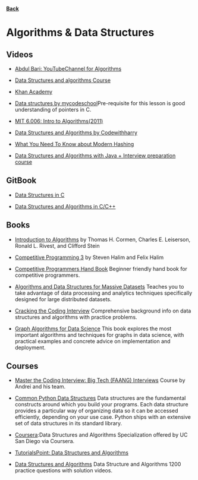 **[Back](/README.md/)**

# Algorithms & Data Structures

## Videos

- [Abdul Bari: YouTubeChannel for Algorithms](https://www.youtube.com/watch?v=0IAPZzGSbME&list=PLDN4rrl48XKpZkf03iYFl-O29szjTrs_O&index=2&t=0s)

- [Data Structures and algorithms Course](https://www.youtube.com/playlist?list=PLmGElG-9wxc9Us6IK6Qy-KHlG_F3IS6Q9)

- [Khan Academy](https://www.khanacademy.org/computing/computer-science/algorithms)

- [Data structures by mycodeschool](https://www.youtube.com/playlist?list=PL2_aWCzGMAwI3W_JlcBbtYTwiQSsOTa6P)Pre-requisite for this lesson is good understanding of pointers in C.

- [MIT 6.006: Intro to Algorithms(2011)](https://www.youtube.com/watch?v=HtSuA80QTyo&list=PLUl4u3cNGP61Oq3tWYp6V_F-5jb5L2iHb)

- [Data Structures and Algorithms by Codewithharry](https://www.youtube.com/watch?v=5_5oE5lgrhw&list=PLu0W_9lII9ahIappRPN0MCAgtOu3lQjQi)

- [What You Need To Know about Modern Hashing](https://www.youtube.com/watch?v=X9SBwzpYHhA)

- [Data Structures and Algorithms with Java + Interview preparation course](https://www.youtube.com/playlist?list=PL9gnSGHSqcnr_DxHsP7AW9ftq0AtAyYqJ) 

## GitBook

- [Data Structures in C](https://nitinranganath.gitbook.io/data-structures/)

- [Data Structures and Algorithms in C/C++](https://cathyatseneca.gitbooks.io/data-structures-and-algorithms/content/)

## Books

- [Introduction to Algorithms](https://edutechlearners.com/download/Introduction_to_algorithms-3rd%20Edition.pdf) by Thomas H. Cormen, Charles E. Leiserson, Ronald L. Rivest, and Clifford Stein

- [Competitive Programming 3](http://www.sso.sy/sites/default/files/competitive%20programming%203_1.pdf) by Steven Halim and Felix Halim

- [Competitive Programmers Hand Book](https://cses.fi/book/book.pdf) Beginner friendly hand book for competitive programmers.

- [Algorithms and Data Structures for Massive Datasets](https://www.manning.com/books/algorithms-and-data-structures-for-massive-datasets) Teaches you to take advantage of data processing and analytics techniques specifically designed for large distributed datasets.

- [Cracking the Coding Interview](https://www.crackingthecodinginterview.com/) Comprehensive background info on data structures and algorithms with practice problems.

- [Graph Algorithms for Data Science](https://www.manning.com/books/graph-algorithms-for-data-science) This book explores the most important algorithms and techniques for graphs in data science, with practical examples and concrete advice on implementation and deployment.

## Courses

- [Master the Coding Interview: Big Tech (FAANG) Interviews](https://academy.zerotomastery.io/p/master-the-coding-interview-faang-interview-prep) Course by Andrei and his team.

- [Common Python Data Structures](https://realpython.com/python-data-structures) Data structures are the fundamental constructs around which you build your programs. Each data structure provides a particular way of organizing data so it can be accessed efficiently, depending on your use case. Python ships with an extensive set of data structures in its standard library.

- [Coursera](https://www.coursera.org/specializations/data-structures-algorithms):Data Structures and Algorithms Specialization offered by UC San Diego via Coursera.

- [TutorialsPoint: Data Structures and Algorithms](https://www.tutorialspoint.com/data_structures_algorithms/index.htm)

- [Data Structures and Algorithms](https://www.pepcoding.com/resources/) Data Structure and Algorithms 1200 practice questions with solution videos.


